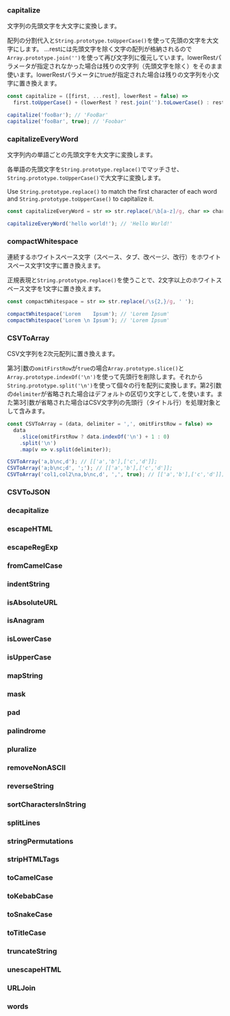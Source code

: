 ### capitalize


文字列の先頭文字を大文字に変換します。

配列の分割代入と`String.prototype.toUpperCase()`を使って先頭の文字を大文字にします。 ...restには先頭文字を除く文字の配列が格納されるので`Array.prototype.join('')`を使って再び文字列に復元しています。lowerRestパラメータが指定されなかった場合は残りの文字列（先頭文字を除く）をそのまま使います。lowerRestパラメータにtrueが指定された場合は残りの文字列を小文字に置き換えます。

```js
const capitalize = ([first, ...rest], lowerRest = false) =>
  first.toUpperCase() + (lowerRest ? rest.join('').toLowerCase() : rest.join(''));
```

```js
capitalize('fooBar'); // 'FooBar'
capitalize('fooBar', true); // 'Foobar'
```

### capitalizeEveryWord

文字列内の単語ごとの先頭文字を大文字に変換します。

各単語の先頭文字を`String.prototype.replace()`でマッチさせ、`String.prototype.toUpperCase()`で大文字に変換します。

Use `String.prototype.replace()` to match the first character of each word and `String.prototype.toUpperCase()` to capitalize it.

```js
const capitalizeEveryWord = str => str.replace(/\b[a-z]/g, char => char.toUpperCase());
```

```js
capitalizeEveryWord('hello world!'); // 'Hello World!'
```

### compactWhitespace

連続するホワイトスペース文字（スペース、タブ、改ページ、改行）をホワイトスペース文字1文字に置き換えます。

正規表現と`String.prototype.replace()`を使うことで、2文字以上のホワイトスペース文字を1文字に置き換えます。

```js
const compactWhitespace = str => str.replace(/\s{2,}/g, ' ');
```

```js
compactWhitespace('Lorem    Ipsum'); // 'Lorem Ipsum'
compactWhitespace('Lorem \n Ipsum'); // 'Lorem Ipsum'
```


### CSVToArray

CSV文字列を2次元配列に置き換えます。

第3引数の`omitFirstRow`が`true`の場合`Array.prototype.slice()`と`Array.prototype.indexOf('\n')`を使って先頭行を削除します。それから`String.prototype.split('\n')`を使って個々の行を配列に変換します。第2引数の`delimiter`が省略された場合はデフォルトの区切り文字として`,`を使います。また第3引数が省略された場合はCSV文字列の先頭行（タイトル行）を処理対象として含みます。

```js
const CSVToArray = (data, delimiter = ',', omitFirstRow = false) =>
  data
    .slice(omitFirstRow ? data.indexOf('\n') + 1 : 0)
    .split('\n')
    .map(v => v.split(delimiter));
```

```js
CSVToArray('a,b\nc,d'); // [['a','b'],['c','d']];
CSVToArray('a;b\nc;d', ';'); // [['a','b'],['c','d']];
CSVToArray('col1,col2\na,b\nc,d', ',', true); // [['a','b'],['c','d']];
```

### CSVToJSON
### decapitalize
### escapeHTML
### escapeRegExp
### fromCamelCase
### indentString
### isAbsoluteURL
### isAnagram
### isLowerCase
### isUpperCase
### mapString
### mask
### pad
### palindrome
### pluralize
### removeNonASCII
### reverseString
### sortCharactersInString
### splitLines
### stringPermutations
### stripHTMLTags
### toCamelCase
### toKebabCase
### toSnakeCase
### toTitleCase
### truncateString
### unescapeHTML
### URLJoin
### words
